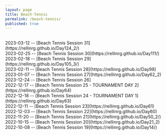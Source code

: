 ```yaml
---
layout: page
title: Beach-Tennis
permalink: /beach-tennis/
published: true
---
```

<br>
2023-03-12 -- [Beach Tennis Session 31](https://rellinrg.github.io/Day124_2/)
<br>
2023-02-25 -- [Beach Tennis Session 30](https://rellinrg.github.io/Day111/)
<br>
2023-02-18 -- [Beach Tennis Session 29](https://rellinrg.github.io/Day105_3/)
<br>
2023-02-11 -- [Beach Tennis Session 28](https://rellinrg.github.io/Day98)
<br>
2023-01-07 -- [Beach Tennis Session 27](https://rellinrg.github.io/Day62_2)
<br>
2023-12-24 -- [Beach Tennis Session 26]
<br>
2022-12-17 -- [Beach Tennis Session 25 - TOURNAMENT DAY 2](https://rellinrg.github.io/Day64)
<br>
2022-12-18 -- [Beach Tennis Session 24 - TOURNAMENT DAY 1](https://rellinrg.github.io/Day63)
<br>
2022-12-11 -- [Beach Tennis Session 23](https://rellinrg.github.io/Day61)
<br>
2022-12-03 -- [Beach Tennis Session 22](https://rellinrg.github.io/Day60)
<br>
2022-11-20 -- [Beach Tennis Session 21](https://rellinrg.github.io/Day50_2/)
<br>
2022-10-15 -- [Beach Tennis Session 20](https://rellinrg.github.io/Day21_2)
<br>
2022-10-08 -- [Beach Tennis Session 19](https://rellinrg.github.io/Day14/)
<br>
